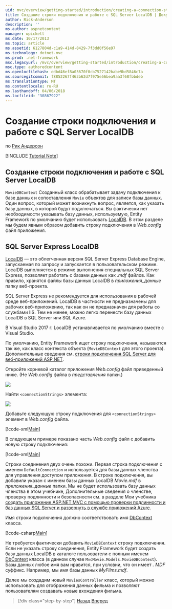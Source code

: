 ```yaml
---
uid: mvc/overview/getting-started/introduction/creating-a-connection-string
title: Создание строки подключения и работе с SQL Server LocalDB | Документы Microsoft
author: Rick-Anderson
description: ''
ms.author: aspnetcontent
manager: wpickett
ms.date: 10/17/2013
ms.topic: article
ms.assetid: 6127804d-c1a9-414d-8429-7f3dd0f56e97
ms.technology: dotnet-mvc
ms.prod: .net-framework
msc.legacyurl: /mvc/overview/getting-started/introduction/creating-a-connection-string
msc.type: authoredcontent
ms.openlocfilehash: edbd46ef8a03670f0cb7527142babe9bd5846c7a
ms.sourcegitcommit: f8852267f463b62d7f975e56bea9aa3f68fbbdeb
ms.translationtype: MT
ms.contentlocale: ru-RU
ms.lasthandoff: 04/06/2018
ms.locfileid: "30867922"
---
```

<a name="creating-a-connection-string-and-working-with-sql-server-localdb"></a>Создание строки подключения и работе с SQL Server LocalDB
====================
по [Рик Андерсон](https://github.com/Rick-Anderson)

[!INCLUDE [Tutorial Note](sample/code-location.md)]

## <a name="creating-a-connection-string-and-working-with-sql-server-localdb"></a>Создание строки подключения и работе с SQL Server LocalDB

`MovieDBContext` Созданный класс обрабатывает задачу подключения к базе данных и сопоставления `Movie` объектов для записи базы данных. Один вопрос, который может возникнуть вопрос, является, как указать базу данных, в которой будут подключаться. Вы фактически нет необходимости указывать базу данных, используемую, Entity Framework по умолчанию будет использовать [LocalDB](https://docs.microsoft.com/sql/database-engine/configure-windows/sql-server-2016-express-localdb). В этом разделе мы будем явным образом добавить строку подключения в *Web.config* файл приложения.

## <a name="sql-server-express-localdb"></a>SQL Server Express LocalDB

[LocalDB](https://docs.microsoft.com/sql/database-engine/configure-windows/sql-server-2016-express-localdb) — это облегченная версия SQL Server Express Database Engine, запускаемая по запросу и запускается в пользовательском режиме. LocalDB выполняется в режиме выполнения специальных SQL Server Express, позволяет работать с базами данных как *.mdf* файлов. Как правило, хранятся файлы базы данных LocalDB в *приложения\_данные* папку веб-проекта.

SQL Server Express не рекомендуется для использования в рабочей среде веб-приложений. LocalDB в частности не предназначены для рабочих веб-приложению, так как он не предназначен для работы со службами IIS. Тем не менее, можно легко перенести базу данных LocalDB в SQL Server или SQL Azure.

В Visual Studio 2017 г. LocalDB устанавливается по умолчанию вместе с Visual Studio.

По умолчанию, Entity Framework ищет строку подключения, называются так же, как класс контекста объекта (`MovieDBContext` для этого проекта). Дополнительные сведения см. [строки подключения SQL Server для веб-приложений ASP.NET](https://msdn.microsoft.com/library/jj653752.aspx).

Откройте корневой каталог приложения *Web.config* файл приведенный ниже. (Не *Web.config* файла в *представления* папки.)

![](creating-a-connection-string/_static/image1.png)

Найти `<connectionStrings>` элемента:

![](creating-a-connection-string/_static/image2.png)

Добавьте следующую строку подключения для `<connectionStrings>` элемент в *Web.config* файла.

[!code-xml[Main](creating-a-connection-string/samples/sample1.xml)]

В следующем примере показано часть *Web.config* файл с добавить новую строку подключения:

[!code-xml[Main](creating-a-connection-string/samples/sample2.xml)]

Строки соединения двух очень похожи. Первая строка подключения с именем `DefaultConnection` и используется для базы данных членства для управления доступом приложения. В строке подключения, вы добавили указан с именем базы данных LocalDB *Movie.mdf* в *приложения\_данные* папки. Мы не будет использовать базу данных членства в этом учебнике, Дополнительные сведения о членстве, проверку подлинности и безопасности см. в разделе Мои учебника [создать приложение ASP.NET MVC с помощью проверки подлинности и баз данных SQL Server и развернуть в службе приложений Azure](https://docs.microsoft.com/aspnet/core/security/authorization/secure-data).

Имя строки подключения должно соответствовать имя [DbContext](https://msdn.microsoft.com/library/system.data.entity.dbcontext(v=vs.103).aspx) класса.

[!code-csharp[Main](creating-a-connection-string/samples/sample3.cs?highlight=15)]

Не требуется фактически добавить `MovieDBContext` строку подключения. Если не указать строку соединения, Entity Framework будет создать базу данных LocalDB в каталоге пользователи с полным именем [DbContext](https://msdn.microsoft.com/library/system.data.entity.dbcontext(v=vs.103).aspx) класса (в данном случае `MvcMovie.Models.MovieDBContext`). Базы данных любое имя вам нравится, при условии, что он имеет *. MDF* суффикс. Например, мы имя базы данных *MyFilms.mdf*.

Далее мы создадим новый `MoviesController` класс, который можно использовать для отображения данных фильма и позволяют пользователям создавать новые вхождения фильма.

> [!div class="step-by-step"]
> [Назад](adding-a-model.md)
> [Вперед](accessing-your-models-data-from-a-controller.md)

